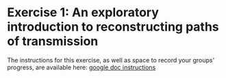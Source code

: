 # Exercise 1: An exploratory introduction to reconstructing paths of transmission

The instructions for this exercise, as well as space to record your groups' progress, are available here: [google doc instructions](https://www.dropbox.com/scl/fi/tgacwn8pogeijuz5qk4ob/Exercise1_instructions.gdoc?dl=0&rlkey=820uwfzm7xkhst2i2ybl8krc1)

